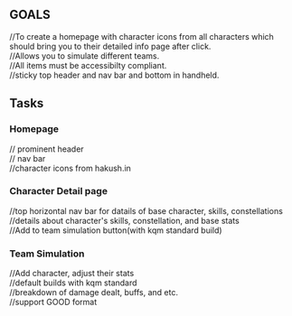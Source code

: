 <h2>GOALS</h2>
//To create a homepage with character icons from all characters which should bring you to their detailed info page after click. <br>
//Allows you to simulate different teams.<br>
//All items must be accessibilty compliant.<br>
//sticky top header and nav bar and bottom in handheld.<br>


<h2>Tasks</h2>

<h3>Homepage</h3>
// prominent header<br>
// nav bar<br>
//character icons from hakush.in<br>

<h3>Character Detail page</h3>
//top horizontal nav bar for datails of base character, skills, constellations<br>
//details about character's skills, constellation, and base stats<br>
//Add to team simulation button(with kqm standard build)<br>

<h3>Team Simulation</h3>
//Add character, adjust their stats<br>
//default builds with kqm standard<br>
//breakdown of damage dealt, buffs, and etc.<br>
//support GOOD format<br>
